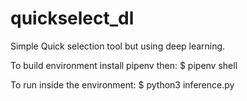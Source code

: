 # quickselect_dl
Simple Quick selection tool but using deep learning.

To build environment install pipenv then:
$ pipenv shell

To run inside the environment:
$ python3 inference.py 
